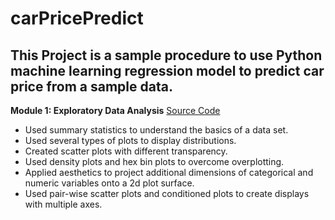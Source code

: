 # carPricePredict
## This Project is a sample procedure to use Python machine learning regression model to predict car price from a sample data.

**Module 1: Exploratory Data Analysis** [Source Code](./exploratoryDataAnalysis.py)
- Used summary statistics to understand the basics of a data set.
- Used several types of plots to display distributions.
- Created scatter plots with different transparency.
- Used density plots and hex bin plots to overcome overplotting.
- Applied aesthetics to project additional dimensions of categorical and numeric variables onto a 2d plot surface.
- Used pair-wise scatter plots and conditioned plots to create displays with multiple axes.
                    
                    
